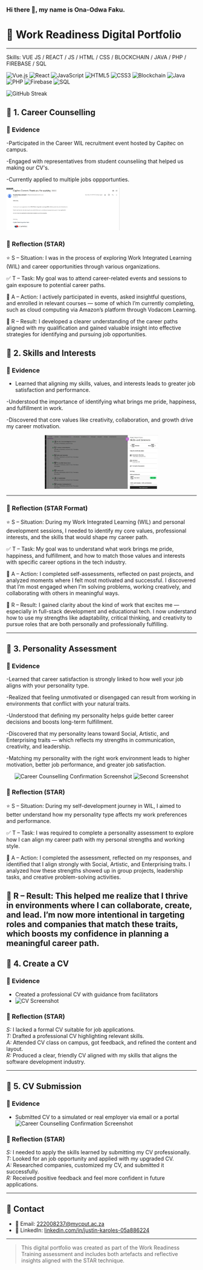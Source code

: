 ### Hi there 👋, my name is Ona-Odwa Faku.
# 💼 Work Readiness Digital Portfolio
<!--
**Ona-Odwa/Ona-Odwa** is a ✨ _special_ ✨ repository because its `README.md` (this file) appears on your GitHub profile.

### Hi there 👋, my name is Ona-Odwa Faku.
# 💼 Work Readiness Digital Portfolio

<!--
*Ona-Odwa/Ona-Odwa* is a ✨ special ✨ repository because its README.md (this file) appears on your GitHub profile.
-->


---
Skills: VUE JS / REACT / JS / HTML / CSS / BLOCKCHAIN / JAVA / PHP / FIREBASE / SQL 

![Vue.js](https://img.shields.io/badge/vue.js-%2335495e.svg?style=for-the-badge&logo=vue.js&logoColor=%234FC08D)
![React](https://img.shields.io/badge/react-%2320232a.svg?style=for-the-badge&logo=react&logoColor=%2361DAFB)
![JavaScript](https://img.shields.io/badge/javascript-%23323330.svg?style=for-the-badge&logo=javascript&logoColor=%23F7DF1E)
![HTML5](https://img.shields.io/badge/html5-%23E34F26.svg?style=for-the-badge&logo=html5&logoColor=white)
![CSS3](https://img.shields.io/badge/css3-%231572B6.svg?style=for-the-badge&logo=css3&logoColor=white)
![Blockchain](https://img.shields.io/badge/Blockchain-121212?style=for-the-badge&logo=bitcoin&logoColor=orange)
![Java](https://img.shields.io/badge/java-%23ED8B00.svg?style=for-the-badge&logo=openjdk&logoColor=white)
![PHP](https://img.shields.io/badge/php-%23777BB4.svg?style=for-the-badge&logo=php&logoColor=white)
![Firebase](https://img.shields.io/badge/Firebase-039BE5?style=for-the-badge&logo=Firebase&logoColor=white)
![SQL](https://img.shields.io/badge/SQL-%2307405e.svg?style=for-the-badge&logo=sqlite&logoColor=white)


![GitHub Streak](https://streak-stats.demolab.com?user=YOUR_USERNAME&theme=dark&hide_border=false)







## 📘 1. Career Counselling

### 🧾 Evidence
-Participated in the Career WIL recruitment event hosted by Capitec on campus.

-Engaged with representatives from student counseliing that helped us making our CV's.

-Currently applied to multiple jobs oppportunties.


<img src="/docs/Student Counse Proof.jpg" alt="Student Counselling Proof" width="300" />


### 💭 Reflection (STAR)
⭐ S – Situation:
I was in the process of exploring Work Integrated Learning (WIL) and career opportunities through various organizations.

✅ T – Task:
My goal was to attend career-related events and sessions to gain exposure to potential career paths.

🚀 A – Action:
I actively participated in events, asked insightful questions, and enrolled in relevant courses — some of which I’m currently completing, such as cloud computing via Amazon’s platform through Vodacom Learning.

🏁 R – Result:
I developed a clearer understanding of the career paths aligned with my qualification and gained valuable insight into effective strategies for identifying and pursuing job opportunities.



## 🧠 2. Skills and Interests

### 🧾 Evidence

- Learned that aligning my skills, values, and interests leads to greater job satisfaction and performance.

-Understood the importance of identifying what brings me pride, happiness, and fulfillment in work.

-Discovered that core values like creativity, collaboration, and growth drive my career motivation.


 
 <p align="center">
  
  <img src="/docs/Skill and Interest Proof.jpg" alt="Student Counselling Proof" width="300" />
  
</p>

---

### 💭 Reflection (STAR Format)

⭐ S – Situation:
During my Work Integrated Learning (WIL) and personal development sessions, I needed to identify my core values, professional interests, and the skills that would shape my career path.

✅ T – Task:
My goal was to understand what work brings me pride, happiness, and fulfillment, and how to match those values and interests with specific career options in the tech industry.

🚀 A – Action:
I completed self-assessments, reflected on past projects, and analyzed moments where I felt most motivated and successful. I discovered that I’m most engaged when I'm solving problems, working creatively, and collaborating with others in meaningful ways.

🏁 R – Result:
I gained clarity about the kind of work that excites me — especially in full-stack development and educational tech. I now understand how to use my strengths like adaptability, critical thinking, and creativity to pursue roles that are both personally and professionally fulfilling.



---

## 🧬 3. Personality Assessment

### 🧾 Evidence
-Learned that career satisfaction is strongly linked to how well your job aligns with your personality type.

-Realized that feeling unmotivated or disengaged can result from working in environments that conflict with your natural traits.

-Understood that defining my personality helps guide better career decisions and boosts long-term fulfillment.

-Discovered that my personality leans toward Social, Artistic, and Enterprising traits — which reflects my strengths in communication, creativity, and leadership.

-Matching my personality with the right work environment leads to higher motivation, better job performance, and greater job satisfaction.



 <p align="center">
  <img src="/docs/PDFscreen.png" alt="Career Counselling Confirmation Screenshot" width="45%" />
  <img src="/docs/CertEvi.png" alt="Second Screenshot" width="45%" />
</p>

### 💭 Reflection (STAR)
⭐ S – Situation:
During my self-development journey in WIL, I aimed to better understand how my personality type affects my work preferences and performance.

✅ T – Task:
I was required to complete a personality assessment to explore how I can align my career path with my personal strengths and working style.

🚀 A – Action:
I completed the assessment, reflected on my responses, and identified that I align strongly with Social, Artistic, and Enterprising traits. I analyzed how these strengths showed up in group projects, leadership tasks, and creative problem-solving activities.

🏁 R – Result:
This helped me realize that I thrive in environments where I can collaborate, create, and lead. I’m now more intentional in targeting roles and companies that match these traits, which boosts my confidence in planning a meaningful career path.
---

## 📄 4. Create a CV

### 🧾 Evidence
- Created a professional CV with guidance from facilitators
- ![CV Screenshot](/docs/CV%20screen.jpeg)

### 💭 Reflection (STAR)
*S:* I lacked a formal CV suitable for job applications.  
*T:* Drafted a professional CV highlighting relevant skills.  
*A:* Attended CV class on campus, got feedback, and refined the content and layout.  
*R:* Produced a clear, friendly CV aligned with my skills that aligns the software development industry.

---

## 📨 5. CV Submission

### 🧾 Evidence
- Submitted CV to a simulated or real employer via email or a portal
![Career Counselling Confirmation Screenshot](/docs/Amazon%20software%20.png)

### 💭 Reflection (STAR)
*S:* I needed to apply the skills learned by submitting my CV professionally.  
*T:* Looked for an job opportunity and applied with my upgraded CV.  
*A:* Researched companies, customized my CV, and submitted it successfully.  
*R:* Received positive feedback and feel more confident in future applications.


---

## 📢 Contact

- 📧 Email: 222008237@mycput.ac.za 
- 💼 LinkedIn: [linkedin.com/in/justin-karoles-05a886224](www.linkedin.com/in/justin-karoles-05a886224) 

---

> This digital portfolio was created as part of the Work Readiness Training assessment and includes both artefacts and reflective insights aligned with the STAR technique.
